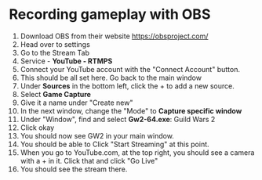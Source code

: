 # Recording gameplay with OBS

1. Download OBS from their website https://obsproject.com/
2. Head over to settings
3. Go to the Stream Tab
4. Service - **YouTube - RTMPS**
5. Connect your YouTube account with the "Connect Account" button.
6. This should be all set here. Go back to the main window
7. Under **Sources** in the bottom left, click the + to add a new source.
8. Select **Game Capture**
9. Give it a name under "Create new"
10. In the next window, change the "Mode" to **Capture specific window**
11. Under "Window", find and select **Gw2-64.exe**: Guild Wars 2
12. Click okay
13. You should now see GW2 in your main window.
14. You should be able to Click "Start Streaming" at this point.
15. When you go to YouTube.com, at the top right, you should see a camera with a + in it. Click that and click "Go Live"
16. You should see the stream there.